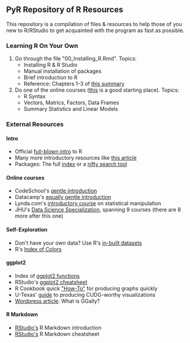 ## PyR Repository of R Resources

This repository is a compilation of files & resources to help those of you new to R/RStudio to get acquainted with the program as fast as possible.

### Learning R On Your Own ###
1. Go through the file "00\_Installing_R.Rmd". Topics:
    + Installing R & R Studio
    + Manual installation of packages
    + Brief introduction to R
    + Reference: Chapters 1-3 of [this summary](https://cran.r-project.org/doc/contrib/Torfs+Brauer-Short-R-Intro.pdf)
2. Do one of the online courses ([this](http://tryr.codeschool.com/) is a good starting place). Topics:
    + R Syntax
    + Vectors, Matrics, Factors, Data Frames
    + Summary Statistics and Linear Models


### External Resources ###

#### Intro ####
- Official [full-blown intro](https://cran.r-project.org/doc/manuals/R-intro.pdf) to R
- Many more introductory resources like [this article](http://www.computerworld.com/article/2497143/business-intelligence/business-intelligence-beginner-s-guide-to-r-introduction.html)
- Packages: The full [index](http://cran.stat.ucla.edu/web/packages/available_packages_by_name.html) or a [nifty search tool](http://crantastic.org/)

#### Online courses ####
- CodeSchool's [gentle introduction](http://tryr.codeschool.com/)
- Datacamp's [equally gentle introduction](https://www.datacamp.com/courses/free-introduction-to-r)
- Lynda.com's [introductory course](http://www.lynda.com/R-tutorials/R-Statistics-Essential-Training/142447-2.html?srchtrk=index:1%0Alinktypeid:2%0Aq:bart%2Bpoulson%0Apage:1%0As:relevance%0Asa:true%0Aproducttypeid:2) on statistical manipulation
- JHU's [Data Science Specialization](https://www.coursera.org/course/datascitoolbox), spanning 9 courses (there are 8 more after this one)

#### Self-Exploration ####
- Don't have your own data? Use R's [in-built datasets](http://stat.ethz.ch/R-manual/R-devel/library/datasets/html/00Index.html)
- R's [Index of Colors](http://research.stowers-institute.org/efg/R/Color/Chart/)

#### ggplot2 ####
- Index of [ggplot2 functions](http://docs.ggplot2.org/current/)
- RStudio's [ggplot2 cheatsheet](https://www.rstudio.com/wp-content/uploads/2015/03/ggplot2-cheatsheet.pdf)
- R Cookbook quick ["How-To"](http://www.cookbook-r.com/Graphs/) for producing graphs quickly
- U-Texas' [guide](http://www.cs.utexas.edu/~cannata/dataVis/Class%20Notes/Beautiful%20plotting%20in%20R_%20A%20ggplot2%20cheatsheet%20_%20Technical%20Tidbits%20From%20Spatial%20Analysis%20&%20Data%20Science.pdf) to producing CUDG-worthy visualizations
- [Wordpress article](https://tgmstat.wordpress.com/2013/11/13/plot-matrix-with-the-r-package-ggally/): What is GGally?

#### R Markdown ####
- [RStudio's](http://rmarkdown.rstudio.com/) R Markdown introduction
- [RStudio's](https://www.rstudio.com/wp-content/uploads/2015/02/rmarkdown-cheatsheet.pdf) R Markdown cheatsheet
